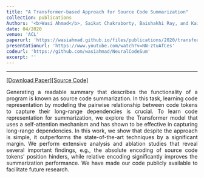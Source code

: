 ```yaml
---
title: "A Transformer-based Approach for Source Code Summarization"
collection: publications
Authors: '<b>Wasi Ahmad</b>, Saikat Chakraborty, Baishakhi Ray, and Kai-Wei Chang.'
date: 04/2020
venue: 'ACL'
paperurl: 'https://wasiahmad.github.io/files/publications/2020/transformer_for_code_summ.pdf'
presentationurl: 'https://www.youtube.com/watch?v=NN-ztuAfCes'
codeurl: 'https://github.com/wasiahmad/NeuralCodeSum'
excerpt: ''
---
```

---
<a href='https://wasiahmad.github.io/files/publications/2020/transformer_for_code_summ.pdf' target="_blank">[Download Paper]</a><a href='https://github.com/wasiahmad/NeuralCodeSum' target="_blank">[Source Code]</a>

<p align="justify">
Generating a readable summary that describes the functionality of a program is known as source code summarization. In this task, learning code representation by modeling the pairwise relationship between code tokens to capture their long-range dependencies is crucial. To learn code representation for summarization, we explore the Transformer model that uses a self-attention mechanism and has shown to be effective in capturing long-range dependencies. In this work, we show that despite the approach is simple, it outperforms the state-of-the-art techniques by a significant margin. We perform extensive analysis and ablation studies that reveal several important findings, e.g., the absolute encoding of source code tokens' position hinders, while relative encoding significantly improves the summarization performance. We have made our code publicly available to facilitate future research.
</p>

